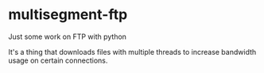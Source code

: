 # multisegment-ftp
Just some work on FTP with python

It's a thing that downloads files with multiple threads to increase bandwidth usage on certain connections.
